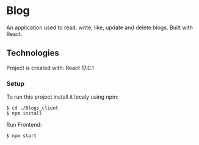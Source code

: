 # Blog
An application used to read, write, like, update and delete blogs. 
Built with React.

## Technologies

Project is created with:
React 17.0.1

### Setup
To run this project install it localy using npm:

```
$ cd ./Blogs_client
$ npm install 
```


Run Frontend:
```
$ npm start
